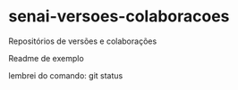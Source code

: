 # senai-versoes-colaboracoes
Repositórios de versões e colaborações

Readme de exemplo

lembrei do comando: git status